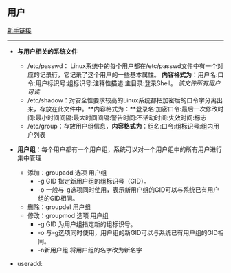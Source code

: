 ## **用户**

[新手链接](http://www.runoob.com/linux/linux-user-manage.html)

---
- **与用户相关的系统文件**
    - /etc/passwd： Linux系统中的每个用户都在/etc/passwd文件中有一个对应的记录行，它记录了这个用户的一些基本属性。
    **内容格式为**：用户名:口令:用户标识号:组标识号:注释性描述:主目录:登录Shell。 _该文件所有用户可读_
    - /etc/shadow：对安全性要求较高的Linux系统都把加密后的口令字分离出来，存放在此文件中。**内容格式为：**登录名:加密口令:最后一次修改时间:最小时间间隔:最大时间间隔:警告时间:不活动时间:失效时间:标志
    - /etc/group：存放用户组信息，**内容格式为**：组名:口令:组标识号:组内用户列表
- **用户组**：每个用户都有一个用户组，系统可以对一个用户组中的所有用户进行集中管理
    - 添加：groupadd 选项 用户组
        - -g GID 指定新用户组的组标识号（GID）。
        - -o 一般与-g选项同时使用，表示新用户组的GID可以与系统已有用户组的GID相同。
    - 删除：groupdel 用户组
    - 修改：groupmod 选项 用户组
        - -g GID 为用户组指定新的组标识号。
        - -o 与-g选项同时使用，用户组的新GID可以与系统已有用户组的GID相同。
        - -n新用户组 将用户组的名字改为新名字


- useradd: 